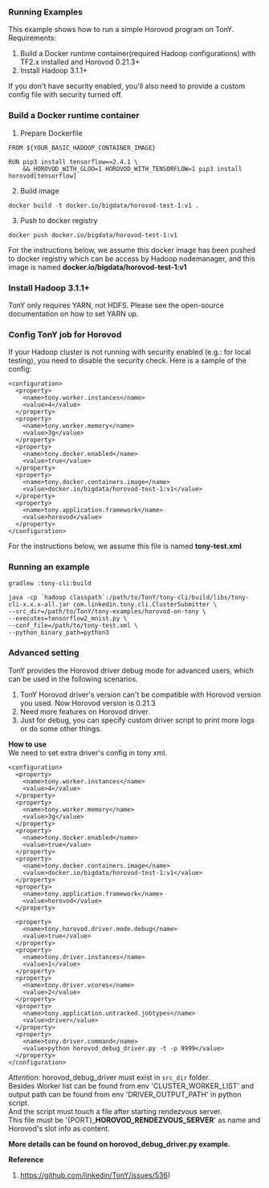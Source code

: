 ### Running Examples
This example shows how to run a simple Horovod program on TonY.
Requirements:
1. Build a Docker runtime container(required Hadoop configurations) with TF2.x installed and Horovod 0.21.3+
2. Install Hadoop 3.1.1+

If you don't have security enabled, you'll also need to provide a custom config file with security turned off.

### Build a Docker runtime container
1. Prepare Dockerfile
```
FROM ${YOUR_BASIC_HADOOP_CONTAINER_IMAGE}

RUN pip3 install tensorflow==2.4.1 \ 
    && HOROVOD_WITH_GLOO=1 HOROVOD_WITH_TENSORFLOW=1 pip3 install horovod[tensorflow]
```
2. Build image
```
docker build -t docker.io/bigdata/horovod-test-1:v1 .
```
3. Push to docker registry
```
docker push docker.io/bigdata/horovod-test-1:v1
```

For the instructions below, we assume this docker image has been pushed to docker registry which can be access by Hadoop nodemanager, and this image is named __docker.io/bigdata/horovod-test-1:v1__

### Install Hadoop 3.1.1+
TonY only requires YARN, not HDFS. Please see the open-source documentation on how to set YARN up.

### Config TonY job for Horovod
If your Hadoop cluster is not running with security enabled (e.g.: for local testing), you need to disable the security check. Here is a sample of the config:
```
<configuration>
  <property>
    <name>tony.worker.instances</name>
    <value>4</value>
  </property>
  <property>
    <name>tony.worker.memory</name>
    <value>3g</value>
  </property>
  <property>
    <name>tony.docker.enabled</name>
    <value>true</value>
  </property>
  <property>
    <name>tony.docker.containers.image</name>
    <value>docker.io/bigdata/horovod-test-1:v1</value>
  </property>
  <property>
    <name>tony.application.framework</name>
    <value>horovod</value>
  </property>
</configuration>
```

For the instructions below, we assume this file is named __tony-test.xml__

### Running an example
```
gradlew :tony-cli:build

java -cp `hadoop classpath`:/path/to/TonY/tony-cli/build/libs/tony-cli-x.x.x-all.jar com.linkedin.tony.cli.ClusterSubmitter \
--src_dir=/path/to/TonY/tony-examples/horovod-on-tony \
--executes=tensorflow2_mnist.py \
--conf_file=/path/to/tony-test.xml \
--python_binary_path=python3
```

### Advanced setting 
TonY provides the Horovod driver debug mode for advanced users, which can be used in the following scenarios.
1. TonY Horovod driver's version can't be compatible with Horovod version you used. Now Horovod version is 0.21.3
2. Need more features on Horovod driver.
3. Just for debug, you can specify custom driver script to print more logs or do some other things.

__How to use__  
We need to set extra driver's config in tony xml.
```
<configuration>
  <property>
    <name>tony.worker.instances</name>
    <value>4</value>
  </property>
  <property>
    <name>tony.worker.memory</name>
    <value>3g</value>
  </property>
  <property>
    <name>tony.docker.enabled</name>
    <value>true</value>
  </property>
  <property>
    <name>tony.docker.containers.image</name>
    <value>docker.io/bigdata/horovod-test-1:v1</value>
  </property>
  <property>
    <name>tony.application.framework</name>
    <value>horovod</value>
  </property>
  
  <property>
    <name>tony.horovod.driver.mode.debug</name>
    <value>true</value>
  </property>
  <property>
    <name>tony.driver.instances</name>
    <value>1</value>
  </property>
  <property>
    <name>tony.driver.vcores</name>
    <value>2</value>
  </property>
  <property>
    <name>tony.application.untracked.jobtypes</name>
    <value>driver</value>
  </property>
  <property>
    <name>tony.driver.command</name>
    <value>python horovod_debug_driver.py -t -p 9999</value>
  </property>
</configuration>
```

*Attention*: horovod_debug_driver must exist in `src_dir` folder.  
Besides Worker list can be found from env 'CLUSTER_WORKER_LIST' and output path can be found from env 'DRIVER_OUTPUT_PATH' in python script.  
And the script must touch a file after starting rendezvous server.    
This file must be '{PORT}_____HOROVOD_RENDEZVOUS_SERVER____' as name and Horovod's slot info as content.  

__More details can be found on horovod_debug_driver.py example.__

__Reference__   
1. https://github.com/linkedin/TonY/issues/536)

